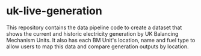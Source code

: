 # uk-live-generation
This repository contains the data pipeline code to create a dataset that shows the current and historic electricity generation by UK Balancing Mechanism Units. It also has each BM Unit's location, name and fuel type to allow users to map this data and compare generation outputs by location.
